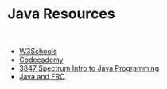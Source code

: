 # Java Resources

<br>

- [W3Schools](https://www.w3schools.com/java/)
- [Codecademy](https://www.codecademy.com/learn/learn-java)
- [3847 Spectrum Intro to Java Programming](https://docs.google.com/presentation/d/1MxjAYEkdW9MVuQUSKM9xFdQ3vQl-1MXcdd2jdfOI_KY/edit?usp=sharing)
- [Java and FRC](./frcJava.md)
